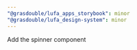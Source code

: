 ```yaml
---
"@grasdouble/lufa_apps_storybook": minor
"@grasdouble/lufa_design-system": minor
---
```


Add the spinner component
